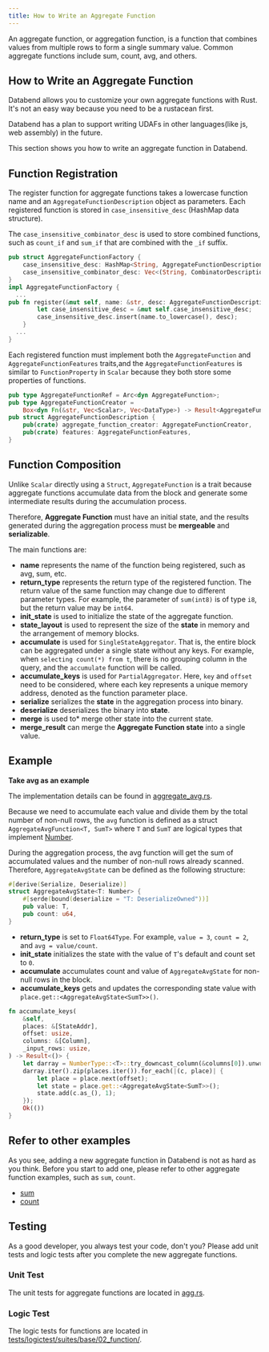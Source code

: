 ```yaml
---
title: How to Write an Aggregate Function
---
```


An aggregate function, or aggregation function, is a function that combines values from multiple rows to form a single summary value. Common aggregate functions include sum, count, avg, and others.

## How to Write an Aggregate Function

Databend allows you to customize your own aggregate functions with Rust. It's not an easy way because you need to be a rustacean first.

Databend has a plan to support writing UDAFs in other languages(like js, web assembly) in the future.

This section shows you how to write an aggregate function in Databend.

## Function Registration

The register function for aggregate functions takes a lowercase function name and an `AggregateFunctionDescription` object as parameters. Each registered function is stored in `case_insensitive_desc` (HashMap data structure).

The `case_insensitive_combinator_desc` is used to store combined functions, such as `count_if` and `sum_if` that are combined with the `_if` suffix.

```rust
pub struct AggregateFunctionFactory {
    case_insensitive_desc: HashMap<String, AggregateFunctionDescription>,
    case_insensitive_combinator_desc: Vec<(String, CombinatorDescription)>,
}
impl AggregateFunctionFactory {
  ...
pub fn register(&mut self, name: &str, desc: AggregateFunctionDescription) {
        let case_insensitive_desc = &mut self.case_insensitive_desc;
        case_insensitive_desc.insert(name.to_lowercase(), desc);
    }
  ...
}
```

Each registered function must implement both the `AggregateFunction` and `AggregateFunctionFeatures` traits,and the `AggregateFunctionFeatures` is similar to `FunctionProperty` in `Scalar` because they both store some properties of functions.

```rust
pub type AggregateFunctionRef = Arc<dyn AggregateFunction>;
pub type AggregateFunctionCreator =
    Box<dyn Fn(&str, Vec<Scalar>, Vec<DataType>) -> Result<AggregateFunctionRef> + Sync + Send>;
pub struct AggregateFunctionDescription {
    pub(crate) aggregate_function_creator: AggregateFunctionCreator,
    pub(crate) features: AggregateFunctionFeatures,
}
```

## Function Composition

Unlike `Scalar` directly using a `Struct`, `AggregateFunction` is a trait because aggregate functions accumulate data from the block and generate some intermediate results during the accumulation process.

Therefore, **Aggregate Function** must have an initial state, and the results generated during the aggregation process must be **mergeable** and **serializable**.

The main functions are:

- **name** represents the name of the function being registered, such as avg, sum, etc.
- **return_type** represents the return type of the registered function. The return value of the same function may change due to different parameter types. For example, the parameter of `sum(int8)` is of type `i8`, but the return value may be `int64`.
- **init_state** is used to initialize the state of the aggregate function.
- **state_layout** is used to represent the size of the **state** in memory and the arrangement of memory blocks.
- **accumulate** is used for `SingleStateAggregator`. That is, the entire block can be aggregated under a single state without any keys. For example, when `selecting count(*) from t`, there is no grouping column in the query, and the `accumulate` function will be called.
- **accumulate_keys** is used for `PartialAggregator`. Here, `key` and `offset` need to be considered, where each key represents a unique memory address, denoted as the function parameter place.
- **serialize** serializes the **state** in the aggregation process into binary.
- **deserialize** deserializes the binary into **state**.
- **merge** is used to\* merge other state into the current state.
- **merge_result** can merge the **Aggregate Function state** into a single value.

## Example

**Take avg as an example**

The implementation details can be found in [aggregate_avg.rs](https://github.com/datafuselabs/databend/blob/d5e06af03ba0f99afdd6bdc974bf2f5c1c022db8/src/query/functions/src/aggregates/aggregate_avg.rs).

Because we need to accumulate each value and divide them by the total number of non-null rows, the `avg` function is defined as a struct `AggregateAvgFunction<T, SumT>` where `T` and `SumT` are logical types that implement [Number](https://github.com/datafuselabs/databend/blob/2aec38605eebb7f0e1717f7f54ec52ae0f2e530b/src/query/expression/src/types/number.rs).

During the aggregation process, the avg function will get the sum of accumulated values and the number of non-null rows already scanned. Therefore, `AggregateAvgState` can be defined as the following structure:

```rust
#[derive(Serialize, Deserialize)]
struct AggregateAvgState<T: Number> {
    #[serde(bound(deserialize = "T: DeserializeOwned"))]
    pub value: T,
    pub count: u64,
}
```

- **return_type** is set to `Float64Type`. For example, `value = 3`, `count = 2`, and `avg = value/count`.
- **init_state** initializes the state with the value of `T`'s default and count set to `0`.
- **accumulate** accumulates count and value of `AggregateAvgState` for non-null rows in the block.
- **accumulate_keys** gets and updates the corresponding state value with `place.get::<AggregateAvgState<SumT>>()`.

```rust
fn accumulate_keys(
    &self,
    places: &[StateAddr],
    offset: usize,
    columns: &[Column],
    _input_rows: usize,
) -> Result<()> {
    let darray = NumberType::<T>::try_downcast_column(&columns[0]).unwrap();
    darray.iter().zip(places.iter()).for_each(|(c, place)| {
        let place = place.next(offset);
        let state = place.get::<AggregateAvgState<SumT>>();
        state.add(c.as_(), 1);
    });
    Ok(())
}
```

## Refer to other examples

As you see, adding a new aggregate function in Databend is not as hard as you think.
Before you start to add one, please refer to other aggregate function examples, such as `sum`, `count`.

- [sum](https://github.com/datafuselabs/databend/blob/d5e06af03ba0f99afdd6bdc974bf2f5c1c022db8/src/query/functions/src/aggregates/aggregate_sum.rs)
- [count](https://github.com/datafuselabs/databend/blob/d5e06af03ba0f99afdd6bdc974bf2f5c1c022db8/src/query/functions/src/aggregates/aggregate_count.rs)

## Testing

As a good developer, you always test your code, don't you? Please add unit tests and logic tests after you complete the new aggregate functions.

### Unit Test

The unit tests for aggregate functions are located in [agg.rs](https://github.com/datafuselabs/databend/blob/d5e06af03ba0f99afdd6bdc974bf2f5c1c022db8/src/query/functions/tests/it/aggregates/agg.rs).

### Logic Test

The logic tests for functions are located in [tests/logictest/suites/base/02_function/](https://github.com/datafuselabs/databend/tree/d5e06af03ba0f99afdd6bdc974bf2f5c1c022db8/tests/sqllogictests/suites/query/02_function).
